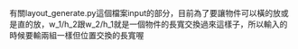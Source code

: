 有關layout_generate.py這個檔案input的部分，目前為了要讓物件可以橫的放或是直的放，w_1/h_2跟w_2/h_1就是一個物件的長寬交換過來這樣子，所以輸入的時候要輸兩組一樣但位置交換的長寬喔
